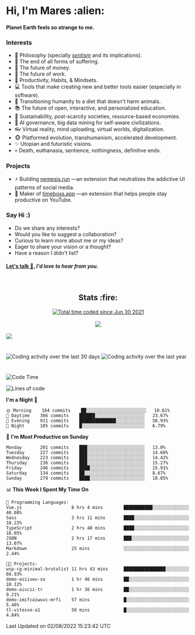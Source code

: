 <h1>Hi, I'm Mares :alien:</h1>

#### Planet Earth feels so strange to me.

### **Interests**

- 🌊 Philosophy (specially [_sentism_][sentismmedium] and its implications).
- 🎯 The end of all forms of suffering.
- 💸 The future of money.
- 💼 The future of work.
- 🧠 Productivity, Habits, & Mindsets.
- 💻 Tools that make creating new and better tools easier (especially in software).
- 🥗 Transitioning humanity to a diet that doesn't harm animals.
- 📚 The future of open, interactive, and personalized education.
- 🌱 Sustainability, post-scarcity societies, resource-based economies.
- 🤖 AI governance, big data mining for self-aware civilizations.
- 👓 Virtual reality, mind uploading, virtual worlds, digitalization.
- 🐵 Platformed evolution, transhumanism, accelerated development.
- ✨ Utopian and futuristic visions.
- 💀 Death, euthanasia, sentience, nothingness, definitive ends.


### **Projects**

- ⚡ Building [nemesis.run](https://chrome.google.com/webstore/detail/nemesis-%E2%80%93-humane-design-f/blfbbifgjgikekfochleknjcopefifgo?hl=en) —an extension that neutralizes the addictive UI patterns of social media.
- 💎 Maker of [timeboss.app](https://timeboss.app) —an extension that helps people stay productive on YouTube.


### **Say Hi :)**

- Do we share any interests?
- Would you like to suggest a collaboration?
- Curious to learn more about me or my ideas?
- Eager to share your vision or a thought?
- Have a reason I didn't list?

#### [Let's talk :wave:.](mailto:mareszhar@gmail.com) _I'd love to hear from you_.

[sentismmedium]: https://medium.com/@mareszhar/born-a-prisoner-a-reflection-about-life-its-struggles-and-a-plan-to-escape-d8566ce9b026

<br>

<h2 align="center">Stats :fire:</h2>

<div align="center">
  <a href="https://wakatime.com/@cfdc0e0d-4860-4b62-9ff0-cb659185525e">
    <img src="https://wakatime.com/badge/user/cfdc0e0d-4860-4b62-9ff0-cb659185525e.svg" alt="Total time coded since Jun 30 2021" />
  </a>
</div>

<br>

<!-- 
Add or remove this: 
&dates=B1AAB3FF 
...or this...
&date_format=M%20j%5B%2C%20Y%5D
from the *streak stats URL below* if they get bugged and aren't updating: 
-->

<div align="center">
  <img src="https://github-readme-streak-stats.herokuapp.com?user=mareszhar&theme=black-ice&hide_border=true&stroke=FFFFFF15&ring=DF8FFE&fire=DF8FFE&currStreakLabel=DF8FFE&background=1A232A&currStreakNum=86FFAB&dates=B1AAB3FF&date_format=M%20j%5B%2C%20Y%5D">
</div>

<br>

<img src="https://activity-graph.herokuapp.com/graph?username=mareszhar&theme=nord&bg_color=00000000&color=979797&line=DF8FFE&point=00000000&area=true&hide_border=true">

<br>

<h1></h1>

<img src="https://wakatime.com/share/@mares/5df0ff02-9c79-41b4-b540-51dc9c65a57b.svg" alt="Coding activity over the last 30 days" />
<img src="https://wakatime.com/share/@mares/ea89ba71-f374-40af-930c-e0655909fe37.svg" alt="Coding activity over the last year" />

<h1></h1>

<!--START_SECTION:waka-->
![Code Time](http://img.shields.io/badge/Code%20Time-561%20hrs%2047%20mins-blue)

![Lines of code](https://img.shields.io/badge/From%20Hello%20World%20I%27ve%20Written-149%20Thousand%20lines%20of%20code-blue)

**I'm a Night 🦉** 

```text
🌞 Morning    164 commits    ██░░░░░░░░░░░░░░░░░░░░░░░   10.61% 
🌆 Daytime    366 commits    ██████░░░░░░░░░░░░░░░░░░░   23.67% 
🌃 Evening    911 commits    ██████████████░░░░░░░░░░░   58.93% 
🌙 Night      105 commits    █░░░░░░░░░░░░░░░░░░░░░░░░   6.79%

```
📅 **I'm Most Productive on Sunday** 

```text
Monday       201 commits    ███░░░░░░░░░░░░░░░░░░░░░░   13.0% 
Tuesday      227 commits    ███░░░░░░░░░░░░░░░░░░░░░░   14.68% 
Wednesday    223 commits    ███░░░░░░░░░░░░░░░░░░░░░░   14.42% 
Thursday     236 commits    ███░░░░░░░░░░░░░░░░░░░░░░   15.27% 
Friday       246 commits    ████░░░░░░░░░░░░░░░░░░░░░   15.91% 
Saturday     134 commits    ██░░░░░░░░░░░░░░░░░░░░░░░   8.67% 
Sunday       279 commits    ████░░░░░░░░░░░░░░░░░░░░░   18.05%

```


📊 **This Week I Spent My Time On** 

```text
💬 Programming Languages: 
Vue.js                   8 hrs 4 mins        ███████████░░░░░░░░░░░░░░   46.08% 
Sass                     3 hrs 11 mins       ████░░░░░░░░░░░░░░░░░░░░░   18.22% 
TypeScript               2 hrs 48 mins       ████░░░░░░░░░░░░░░░░░░░░░   16.05% 
JSON                     2 hrs 17 mins       ███░░░░░░░░░░░░░░░░░░░░░░   13.07% 
Markdown                 25 mins             ░░░░░░░░░░░░░░░░░░░░░░░░░   2.44%

🐱‍💻 Projects: 
wsp-cg-minimal-brutalist 11 hrs 43 mins      ████████████████░░░░░░░░░   66.93% 
demo-asiivwv-so          1 hr 46 mins        ██░░░░░░░░░░░░░░░░░░░░░░░   10.12% 
demo-aivcii-tr           1 hr 36 mins        ██░░░░░░░░░░░░░░░░░░░░░░░   9.21% 
demo-imifcaiwuvc-mrfi    57 mins             █░░░░░░░░░░░░░░░░░░░░░░░░   5.46% 
tl-vitesse-a1            50 mins             █░░░░░░░░░░░░░░░░░░░░░░░░   4.84%

```


 Last Updated on 02/08/2022 15:23:42 UTC
<!--END_SECTION:waka-->
